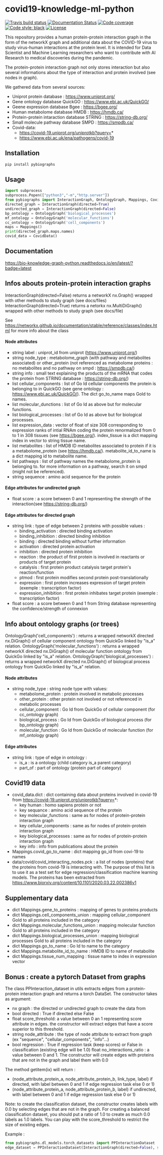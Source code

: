 # covid19-knowledge-ml-python
[![Travis build status](https://travis-ci.com/Synergetic-ai/Bio-knowledge-graph-python.svg)](https://travis-ci.com/Synergetic-ai/Bio-knowledge-graph-python)
[![Documentation Status](https://readthedocs.org/projects/bio-knowledge-graph-python/badge/?version=latest)](https://bio-knowledge-graph-python.readthedocs.io/en/latest/?badge=latest)
[![Code coverage](https://codecov.io/github/Synergetic-ai/Bio-knowledge-graph-python/coverage.svg)](https://codecov.io/github/Synergetic-ai/Bio-knowledge-graph-python)
[![Code style: black](https://img.shields.io/badge/code%20style-black-000000.svg)](https://github.com/ambv/black)
[![License](https://img.shields.io/badge/License-Apache%202.0-blue.svg)](https://opensource.org/licenses/Apache-2.0)


This repository provides a human protein-protein interaction graph in the form of the networkX graph and additional data about the COVID-19 virus to study virus-human interactions at the protein level. It is intended for Data Scientist and Machine Learning researchers who want to contribute with AI Research to medical discoveries during the pandemic. 

The protein-protein interaction graph not only stores interaction but also several informations about the type of interaction and protein involved (see nodes in graph).

We gathered data from several sources:

* Uniprot protein database : https://www.uniprot.org/
* Gene ontology database QuickGO : https://www.ebi.ac.uk/QuickGO/
* Geene expression database Bgee : https://bgee.org/
* Human metabolome database HMDB : https://hmdb.ca/
* Protein-protein intaraction database STRING : https://string-db.org/
* Small molecule pathway database SMPD : https://smpdb.ca/
* Covid-data:
  * https://covid-19.uniprot.org/uniprotkb?query=*
  * https://www.ebi.ac.uk/ena/pathogens/covid-19

## Installation

```python
pip install pybiographs
```

## Usage

```python
import subprocess
subprocess.Popen(["python3","-m","http.server"])
from pybiographs import InteractionGraph, OntologyGraph, Mappings, CovidData
directed_graph = InteractionGraph(directed=True)
undirected_graph = InteractionGraph(directed=False)
bp_ontology = OntologyGraph('biological_processes')
mf_ontology = OntologyGraph('molecular_functions')
cc_ontology = OntologyGraph('cell_components')
maps = Mappings()
print(directed_graph.maps.names)
covid_data = CovidData()
```

## Documentation

https://bio-knowledge-graph-python.readthedocs.io/en/latest/?badge=latest

## Infos abouts protein-protein interaction graphs

InteractionGraph(directed=False) returns a networkX nx.Graph() wrapped with other methods to study graph (see docs/files)
InteractionGraph(directed=True) returns a netorkx nx.MultiDiGraph() wrapped with other methods to study graph (see docs/file)

See https://networkx.github.io/documentation/stable/reference/classes/index.html for more info about the class

#### Node attributes

* string label : uniprot_id from uniprot (https://www.uniprot.org/)
* string node_type : metabolome_graph (with pathway and metabolites associated) or other_protein (not referenced as metabolome proteins : no metabolites and no pathway on smpd : https://smpdb.ca/)
* string info : small text explaining the products of the mRNA that codes the protein from STRING database : https://string-db.org/)
* list cellular_components : list of Go Id cellular components the protein is belonging to in QuickGO (see gene ontology : https://www.ebi.ac.uk/QuickGO/). The dict go_to_name maps GoId to names.
* list molecular_dunctions : list of Go Id as above but for molecular functions.
* list biological_processes : list of Go Id as above but for biological processes.
* list expression_data : vector of float of size 308 corresponding to expression ranks of intial RNAm coding the protein renormalized from 0 to 1 in 308 tissues (see https://bgee.org/). index_tissue is a dict mapping index in vector to string tissue name.
* list metabolites : list of HMDB ID metabolites associated to protein if it is a metabolome_protein (see https://hmdb.ca/). metabolite_id_to_name is a dict mapping id to metabolite name.
* list pathways : list of pathway names the metabolome_protein is belonging to. for more information on a pathway, search it on smpd (might not be referenced).
* string sequence : amino acid sequence for the protein

#### Edge attributes for undirected graph

* float score : a score between 0 and 1 representing the strength of the interaction(see https://string-db.org/)

#### Edge attributes for directed graph

* string link : type of edge between 2 proteins with possible values :
  * binding_activation : directed binding activation
  * binding_inhibition : directed binding inhibition
  * binding : directed binding without further information
  * activation : directed protein activation
  * inhibition : directed protein inhibition
  * reaction : the product of first protein is involved in reactants or products of target protein
  * catalysis : first protein product catalysis target protein's reaction/function
  * ptmod : first protein modifies second protein post-translationally
  * expression : first protein increases expression of target protein (exemple : transcription factor)
  * expression_inhibition : first protein inhibates target protein (exemple : transcription factor)
* float score : a score between 0 and 1 from String database representing the confidence/strength of connexion

## Info about ontology graphs (or trees)

OntologyGraph('cell_components') : returns a wrapped networkX directed nx.DiGraph() of cellular component ontology from QuickGo linked by "is_a" relation.
OntologyGraph('molecular_functions') : returns a wrapped networkX directed nx.DiGraph() of molecular function ontology from QuickGo linked by "is_a" relation.
OntologyGraph('biological_processes') : returns a wrapped networkX directed nx.DiGraph() of biological process ontology from QuickGo linked by "is_a" relation.

#### Node attributes

* string node_type : string node type with values:
  * metabolome_protein : protein involved in metabolic processes
  * other_protein : other protein not involved or not referenced in metabolic processes
  * cellular_component : Go Id from QuickGo of cellular component (for cc_ontology graph)
  * biological_process : Go Id from QuickGo of biological process (for bp_ontology graph)
  * molecular_function : Go Id from QuickGo of molecular function (for mf_ontology graph)
  
#### Edge attributes

* string link : type of edge in ontology :
  * is_a : is a ontology (child category is_a parent category)
  * part_of : part of ontology (protein part of category)
  
## Covid19 data

* covid_data.dict : dict containing data about proteins involved in covid-19 from https://covid-19.uniprot.org/uniprotkb?query=*:
  * key human : homo sapiens protein or not
  * key sequance : amino acid sequence of the protein
  * key molecular_functions : same as for nodes of protein-protein interaction graph
  * key cellular_components : same as for nodes of protein-protein interaction graph
  * key biological_processes : same as for nodes of protein-protein interaction graph
  * key info : info from publications about the protein
* Mappings.covid_go_to_name : dict mapping go_id from covi-19 to names
* data/covid/covid_interacting_nodes.pck : a list of nodes (proteins) that the proteins from covid-19 is interacting with. The purpose of this list is to use it as a test set for edge regression/classification machine learning models. The proteins has been extracted from https://www.biorxiv.org/content/10.1101/2020.03.22.002386v1
  
## Supplementary data

* dict Mappings.gene_to_proteins : mapping of genes to proteins products
* dict Mappings.cell_components_union : mapping cellular_component GoId to all proteins included in the category
* dict Mappings.molecular_functions_union : mapping molecular function GoId to all proteins included in the category
* dict Mappings.biological_processes_union : mapping biological processes GoId to all proteins included in the category
* dict Mappings.go_to_name : Go Id to name to the category
* dict Mappings.metabolite_id_to_name : HMDB ID to name of metabolite
* dict Mappings.tissue_num_mapping : tissue name to index in expression vector

## Bonus : create a pytorch Dataset from graphs

The class PPInteraction_dataset in utils extracts edges from a protein-protein interaction graph and returns a torch DataSet. The constructor takes as argument:

* nx graph : the directed or undirected graph to create the data from
* bool directed : True if directed else False
* float score_threshold: a value between 0 an 1 representing score attribute in edges. the constructor will extract edges that have a score superior to this threshold.
* string node_attribute : the type of node attribute to extract from graph (ex "sequence", "cellular_components", "info"...)
* bool regression : True if regression task (keep scores) or False in classification (existing edge will be 1.0)
float no_interactions_ratio : a value between 0 and 1. The constructor will create edges with proteins that are not in the graph and label them with 0.0

The method getitem(ix) will return :
* (node_attribute_protein_a, node_attribute_protein_b, link_type, label) if directed, with label between 0 and 1 if edge regression task else 0 or 1)
* (node_attribute_protein_a, node_attribute_protein_b, label) if undirected, with label between 0 and 1 if edge regression task else 0 or 1)

Note: to create the classification dataset, the constructor creates labels with 0.0 by selecting edges that are not in the graph. For creating a balanced classification dataset, you should put a ratio of 1.0 to create as much 0.0 labels as 1.0 labels. You can play with the score_threshold to restrict the size of existing edges.

Example :

```python
from pybiographs.dl_models.torch_datasets import PPInteractionDataset
edge_dataset = PPInteractionDataset(InteractionGraph(directed=False), score_threshold = 0.9, node_attribute = "sequence", regression = False, no_interactions_ratio = 1.0)
```

